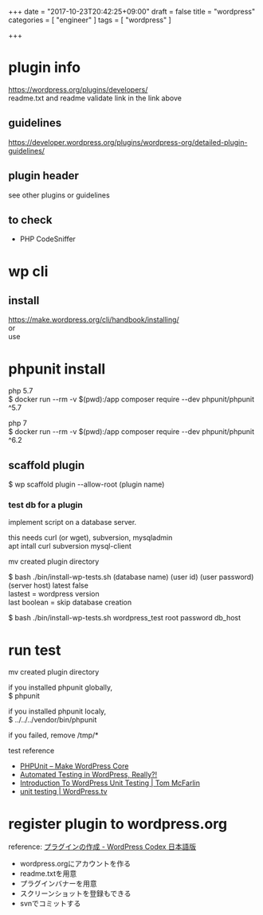 +++
date = "2017-10-23T20:42:25+09:00"
draft = false
title = "wordpress"
categories = [ "engineer" ]
tags = [ "wordpress" ]

+++

# plugin info

https://wordpress.org/plugins/developers/  
readme.txt and readme validate link in the link above  

## guidelines

https://developer.wordpress.org/plugins/wordpress-org/detailed-plugin-guidelines/  

## plugin header

see other plugins or guidelines  

## to check

- PHP CodeSniffer

# wp cli

## install

https://make.wordpress.org/cli/handbook/installing/  
or  
use 

# phpunit install

php 5.7  
$ docker run --rm -v $(pwd):/app composer require --dev phpunit/phpunit ^5.7

php 7  
$ docker run --rm -v $(pwd):/app composer require --dev phpunit/phpunit ^6.2

## scaffold plugin

$ wp scaffold plugin --allow-root (plugin name)  

### test db for a plugin

implement script on a database server.  

this needs curl (or wget), subversion, mysqladmin  
apt intall curl subversion mysql-client  

mv created plugin directory  

$ bash ./bin/install-wp-tests.sh (database name) (user id) (user password) (server host) latest false  
lastest = wordpress version  
last boolean = skip database creation  

$ bash ./bin/install-wp-tests.sh wordpress_test root password db_host  

# run test

mv created plugin directory  

if you installed phpunit globally,  
$ phpunit  

if you installed phpunit localy,  
$ ../../../vendor/bin/phpunit  

if you failed, remove /tmp/*  

test reference  
- [PHPUnit – Make WordPress Core](https://make.wordpress.org/core/handbook/testing/automated-testing/phpunit/)
- [Automated Testing in WordPress, Really?\!](https://www.slideshare.net/ptahdunbar/automated-testing-in-wordpress-really)
- [Introduction To WordPress Unit Testing \| Tom McFarlin](https://tommcfarlin.com/wordpress-unit-testing/)
- [unit testing \| WordPress\.tv](https://wordpress.tv/tag/unit-testing/)

# register plugin to wordpress.org

reference: [プラグインの作成 \- WordPress Codex 日本語版](https://wpdocs.osdn.jp/%E3%83%97%E3%83%A9%E3%82%B0%E3%82%A4%E3%83%B3%E3%81%AE%E4%BD%9C%E6%88%90)

- wordpress.orgにアカウントを作る
- readme.txtを用意
- プラグインバナーを用意
- スクリーンショットを登録もできる
- svnでコミットする

